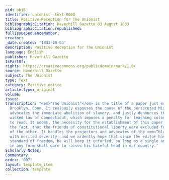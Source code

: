 ```yaml
---
pid: obj8
identifier: unionist--text-0008
title: Positive Reception for The Unionist
bibliographicCitation: Haverhill Gazette 03 August 1833
bibliographicCitation.republished: 
fullIssueSequenceNumber: 
creator: 
_date.created: '1833-08-03'
description: Positive Reception for The Unionist
language: English
publisher: Haverhill Gazette
IsPartOf: 
rights: https://creativecommons.org/publicdomain/mark/1.0/
source: Haverhill Gazette
subject: The Unionist
type: Text
category: Positive notice
article.type: original
volume: 
issue: 
transcription: "<em>“The Unionist”</em> is the title of a paper just established at
  Brooklyn, Conn. It zealously espouses the cause of the persecuted Miss Crandall,
  advocates the immediate abolition of slavery, and justly denounces the foolish and
  wicked law of Connecticut, which imposes a penalty for teaching colored persons
  to read. It seems, the necessity for the establishment of this paper arose from
  the fact, that the friends of constitutional liberty were excluded from the columns
  of the other. It handles the projectors and advocates of the <em>“black </em>law”
  with merited severity; and we ardently hope that since the editor has raised the
  standard of freedom, he will keep it unfurled, so long as a single advocate of slavery
  in any form shall dare to raises his hateful head in our country."
Scholarly Notes: 
Commentary: 
order: '007'
layout: template_item
collection: template
---
```

